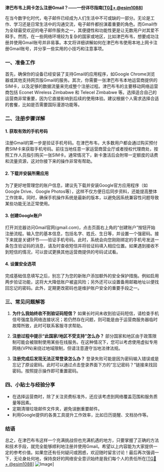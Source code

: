 **津巴布韦上网卡怎么注册Gmail？——一份详尽指南[[TG💪+ @esim1088](https://t.me/s/esim1088)]**

在当今数字化时代，电子邮件已经成为人们生活中不可或缺的一部分。无论是工作、学习还是日常生活中的沟通交流，电子邮件都扮演着重要的角色。而Gmail作为全球最受欢迎的电子邮件服务之一，其便捷性和功能性更是让无数用户对其爱不释手。然而，在一些网络环境较为复杂的国家或地区，比如津巴布韦，想要成功注册并使用Gmail账号并非易事。本文将详细讲解如何在津巴布韦使用本地上网卡注册Gmail账号，并分享一些实用的小技巧和注意事项。

### 一、准备工作

首先，确保你的设备已经安装了支持Gmail的应用程序，如Google Chrome浏览器或其他支持网页版Gmail的服务。其次，你需要一张津巴布韦本地运营商提供的SIM卡，以及足够的数据流量来完成整个注册过程。津巴布韦的主要移动网络运营商包括 Econet Wireless Zimbabwe 和 Telecel Zimbabwe 等。选择适合自己的运营商非常重要，因为它直接影响到后续的使用体验。建议根据个人需求选择合适的套餐，比如是否需要国际漫游功能等。

### 二、注册步骤详解

#### 1. 获取有效的手机号码
注册Gmail的第一步是验证手机号码。在津巴布韦，大多数用户都会通过购买预付费SIM卡来获取手机号码。前往当地任意一家运营商营业厅或者授权代理商处，按照工作人员指引购买一张SIM卡。通常情况下，新卡激活后会附带一定额度的话费和流量资源，这对你接下来的操作非常有帮助。

#### 2. 下载并安装所需应用
为了更好地管理您的账户信息，建议先下载并安装Google官方应用程序（如Google Drive、Google Photos等），这样不仅方便日后同步资料，还能提高整体工作效率。同时，确保手机操作系统是最新的版本，以避免因系统兼容性问题导致某些功能无法正常使用。

#### 3. 创建Google账户
打开浏览器访问Gmail官网(gmail.com)，点击页面右上角的“创建账户”按钮开始注册流程。输入您的基本信息，包括名字、姓氏、生日等，并设置一个强密码。接下来就是关键环节——验证手机号码。此时，系统会向您刚刚绑定的手机号发送一条包含验证码的消息，请及时查收短信并将验证码填入相应位置。如果遇到接收不到短信的情况，可以尝试更换其他运营商提供的号码试试看。

#### 4. 设置安全选项
完成基础信息填写之后，别忘了为您的新账户添加额外的安全保护措施。例如启用两步验证功能，这将大大降低账户被盗风险；另外还可以设置备用邮箱地址以便找回忘记的密码。此外，定期更改密码也是维护账户安全的重要手段之一。

### 三、常见问题解答

1. **为什么我始终收不到验证码短信？**
   如果长时间未收到验证码短信，请检查手机信号强度及网络连接状况；若仍然存在问题，则可能是由于运营商服务器临时故障所致，此时可联系客服寻求帮助。
   
2. **注册过程中提示“此国家/地区不受支持”怎么办？**
   部分国家和地区由于政策限制可能会被限制使用某些在线服务。在这种情况下，您可以考虑使用虚拟专用网络(VPN)来绕过地域限制，但请注意遵守当地法律法规。

3. **注册完成后发现无法正常登录怎么办？**
   登录失败可能是因为密码输入错误或是忘记了原设密码。此时可以通过点击登录界面下方的“忘记密码？”链接来找回密码。按照提示操作即可重置密码。

### 四、小贴士与经验分享

- 在选择运营商时，除了关注资费标准外，还应该考虑到网络覆盖范围和服务质量等因素。
- 定期清理垃圾邮件文件夹，避免误删重要邮件。
- 利用Google提供的各类工具提升工作效率，比如日历提醒、文档协作等。

### 结语

总之，在津巴布韦这样一个充满挑战但也充满机遇的地方，只要掌握了正确的方法和技术手段，就完全能够顺利地注册并使用Gmail。希望以上内容能为大家提供一定的参考价值。如果您还有任何疑问或困惑，欢迎随时留言讨论！最后再次强调一下，无论身处何地，保持良好的网络安全意识始终是我们每个人的责任所在[[TG💪+ @esim1088](https://t.me/s/esim1088)] ![Image](https://i.postimg.cc/4NQfJmqS/Snipaste-2025-05-13-00-14-12.png)]